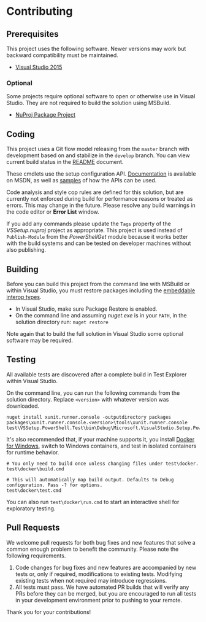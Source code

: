 Contributing
============

## Prerequisites

This project uses the following software. Newer versions may work but backward compatibility must be maintained.

* [Visual Studio 2015](https://www.visualstudio.com/en-us/downloads/visual-studio-2015-downloads-vs.aspx)

### Optional

Some projects require optional software to open or otherwise use in Visual Studio. They are not required to build the solution using MSBuild.

* [NuProj Package Project](https://marketplace.visualstudio.com/items?itemName=NuProjTeam.NuGetPackageProject)

## Coding

This project uses a Git flow model releasing from the `master` branch with development based on and stabilize in the `develop` branch. You can view current build status in the [README](README.md) document.

These cmdlets use the setup configuration API. [Documentation][docs] is available on MSDN, as well as [samples][samples] of how the APIs can be used.

Code analysis and style cop rules are defined for this solution, but are currently not enforced during build for performance reasons or treated as errors. This may change in the future. Please resolve any build warnings in the code editor or **Error List** window.

If you add any commands please update the `Tags` property of the _VSSetup.nuproj_ project as appropriate. This project is used instead of `Publish-Module` from the _PowerShellGet_ module because it works better with the build systems and can be tested on developer machines without also publishing.

## Building

Before you can build this project from the command line with MSBuild or within Visual Studio, you must restore packages including the [embeddable interop types][interop].

* In Visual Studio, make sure Package Restore is enabled.
* On the command line and assuming _nuget.exe_ is in your `PATH`, in the solution directory run: `nuget restore`

Note again that to build the full solution in Visual Studio some optional software may be required.

## Testing

All available tests are discovered after a complete build in Test Explorer within Visual Studio.

On the command line, you can run the following commands from the solution directory. Replace `<version>` with whatever version was downloaded.

```batch
nuget install xunit.runner.console -outputdirectory packages
packages\xunit.runner.console.<version>\tools\xunit.runner.console test\VSSetup.PowerShell.Test\bin\Debug\Microsoft.VisualStudio.Setup.PowerShell.Test.dll
```

It's also recommended that, if your machine supports it, you install [Docker for Windows][docker], switch to Windows containers, and test in isolated containers for runtime behavior.

```batch
# You only need to build once unless changing files under test\docker.
test\docker\build.cmd

# This will automatically map build output. Defaults to Debug configuration. Pass -? for options.
test\docker\test.cmd
```

You can also run `test\docker\run.cmd` to start an interactive shell for exploratory testing.

## Pull Requests

We welcome pull requests for both bug fixes and new features that solve a common enough problem to benefit the community. Please note the following requirements.

1. Code changes for bug fixes and new features are accompanied by new tests or, only if required, modifications to existing tests. Modifying existing tests when not required may introduce regressions.
2. All tests must pass. We have automated PR builds that will verify any PRs before they can be merged, but you are encouraged to run all tests in your development environment prior to pushing to your remote.

Thank you for your contributions!

  [docker]: https://www.docker.com/products/overview
  [samples]: https://aka.ms/setup/configuration/samples
  [docs]: https://aka.ms/setup/configuration/docs
  [interop]: https://aka.ms/setup/configuration/interop
